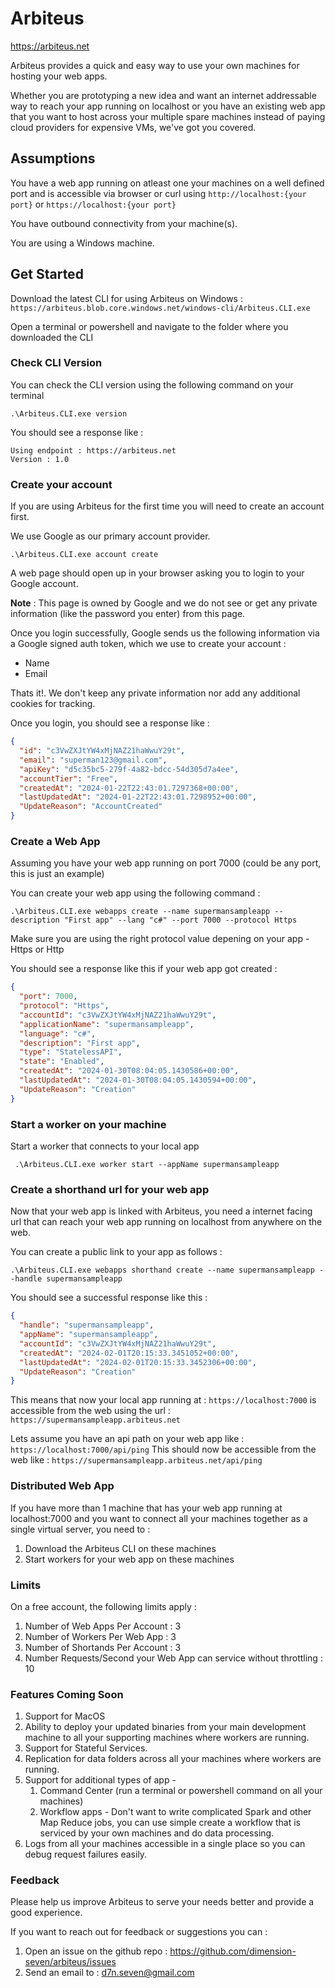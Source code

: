 # Arbiteus

<ins>https://arbiteus.net</ins>

Arbiteus provides a quick and easy way to use your own machines for hosting your web apps.

Whether you are prototyping a new idea and want an internet addressable way to reach your app running on localhost or you have an existing web app that you want to host across your multiple spare machines instead of paying cloud providers for expensive VMs, we've got you covered.

## Assumptions

You have a web app running on atleast one your machines on a well defined port and is accessible via browser or curl using ```http://localhost:{your port}``` or ```https://localhost:{your port}```

You have outbound connectivity from your machine(s).

You are using a Windows machine.

## Get Started

Download the latest CLI for using Arbiteus on Windows : ```https://arbiteus.blob.core.windows.net/windows-cli/Arbiteus.CLI.exe```

Open a terminal or powershell and navigate to the folder where you downloaded the CLI

### Check CLI Version

You can check the CLI version using the following command on your terminal

```.\Arbiteus.CLI.exe version```

You should see a response like :

```
Using endpoint : https://arbiteus.net
Version : 1.0
```

### Create your account

If you are using Arbiteus for the first time you will need to create an account first.

We use Google as our primary account provider.

```.\Arbiteus.CLI.exe account create```

A web page should open up in your browser asking you to login to your Google account.

**Note** : This page is owned by Google and we do not see or get any private information (like the password you enter) from this page.

Once you login successfully, Google sends us the following information via a Google signed auth token, which we use to create your account :

- Name
- Email

Thats it!. We don't keep any private information nor add any additional cookies for tracking.

Once you login, you should see a response like :

```json
{
  "id": "c3VwZXJtYW4xMjNAZ21haWwuY29t",
  "email": "superman123@gmail.com",
  "apiKey": "d5c35bc5-279f-4a82-bdcc-54d305d7a4ee",
  "accountTier": "Free",
  "createdAt": "2024-01-22T22:43:01.7297368+00:00",
  "lastUpdatedAt": "2024-01-22T22:43:01.7298952+00:00",
  "UpdateReason": "AccountCreated"
}
```

### Create a Web App

Assuming you have your web app running on port 7000 (could be any port, this is just an example)

You can create your web app using the following command :
```
.\Arbiteus.CLI.exe webapps create --name supermansampleapp --description "First app" --lang "c#" --port 7000 --protocol Https
```

Make sure you are using the right protocol value depening on your app - Https or Http

You should see a response like this if your web app got created : 
```json
{
  "port": 7000,
  "protocol": "Https",
  "accountId": "c3VwZXJtYW4xMjNAZ21haWwuY29t",
  "applicationName": "supermansampleapp",
  "language": "c#",
  "description": "First app",
  "type": "StatelessAPI",
  "state": "Enabled",
  "createdAt": "2024-01-30T08:04:05.1430586+00:00",
  "lastUpdatedAt": "2024-01-30T08:04:05.1430594+00:00",
  "UpdateReason": "Creation"
}
```

### Start a worker on your machine

Start a worker that connects to your local app
```
 .\Arbiteus.CLI.exe worker start --appName supermansampleapp
```

### Create a shorthand url for your web app

Now that your web app is linked with Arbiteus, you need a internet facing url that can reach your web app running on localhost from anywhere on the web.

You can create a public link to your app as follows :
```
.\Arbiteus.CLI.exe webapps shorthand create --name supermansampleapp --handle supermansampleapp
```

You should see a successful response like this : 
```json
{
  "handle": "supermansampleapp",
  "appName": "supermansampleapp",
  "accountId": "c3VwZXJtYW4xMjNAZ21haWwuY29t",
  "createdAt": "2024-02-01T20:15:33.3451052+00:00",
  "lastUpdatedAt": "2024-02-01T20:15:33.3452306+00:00",
  "UpdateReason": "Creation"
}
```

This means that now your local app running at : ```https://localhost:7000```
is accessible from the web using the url : ```https://supermansampleapp.arbiteus.net ```

Lets assume you have an api path on your web app like : 
```https://localhost:7000/api/ping```
This should now be accessible from the web like : 
```https://supermansampleapp.arbiteus.net/api/ping```

### Distributed Web App

If you have more than 1 machine that has your web app running at localhost:7000 and you want to connect all your machines together as a single virtual server, you need to : 

1. Download the Arbiteus CLI on these machines
2. Start workers for your web app on these machines

### Limits

On a free account, the following limits apply : 

1. Number of Web Apps Per Account : 3
1. Number of Workers Per Web App : 3
1. Number of Shortands Per Account : 3
1. Number Requests/Second your Web App can service without throttling : 10

### Features Coming Soon

1. Support for MacOS
2. Ability to deploy your updated binaries from your main development machine to all your supporting machines where workers are running.
3. Support for Stateful Services.
4. Replication for data folders across all your machines where workers are running.
5. Support for additional types of app - 
	1. Command Center (run a terminal or powershell command on all your machines)
	2. Workflow apps - Don't want to write complicated Spark and other Map Reduce jobs, you can use simple create a workflow that is serviced by your own machines and do data processing.
6. Logs from all your machines accessible in a single place so you can debug request failures easily.

### Feedback

Please help us improve Arbiteus to serve your needs better and provide a good experience.

If you want to reach out for feedback or suggestions you can : 

1. Open an issue on the github repo : https://github.com/dimension-seven/arbiteus/issues
2. Send an email to : d7n.seven@gmail.com 



